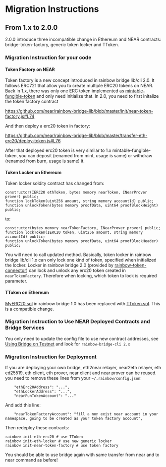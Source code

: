 # Migration Instructions

## From 1.x to 2.0.0

2.0.0 introduce three incompatible change in Ethereum and NEAR contracts: bridge-token-factory, generic token locker and TToken.

### Migration Instruction for your code

#### Token Factory on NEAR

Token factory is a new concept introduced in rainbow bridge lib/cli 2.0. It follows ERC721 that allow you to create multiple ERC20 tokens on NEAR. Back in 1.x, there was only one ERC token implemented as [mintable-fungible-token](https://github.com/near/rainbow-bridge-rs/tree/master/mintable-fungible-token) and only need initialize that. In 2.0, you need to first initalize the token factory contract

https://github.com/near/rainbow-bridge-lib/blob/master/init/near-token-factory.js#L74

And then deploy a erc20 token in factory:

https://github.com/near/rainbow-bridge-lib/blob/master/transfer-eth-erc20/deploy-token.js#L76

After that deployed erc20 token is very similar to 1.x mintable-fungible-token, you can deposit (renamed from mint, usage is same) or withdraw (renamed from burn, usage is same) it.

#### Token Locker on Ethereum

Token locker soldity contract has changed from:

```
constructor(IERC20 ethToken, bytes memory nearToken, INearProver prover) public;
function lockToken(uint256 amount, string memory accountId) public;
function unlockToken(bytes memory proofData, uint64 proofBlockHeight) public;
```

to:

```
constructor(bytes memory nearTokenFactory, INearProver prover) public;
function lockToken(IERC20 token, uint256 amount, string memory accountId) public;
function unlockToken(bytes memory proofData, uint64 proofBlockHeader) public;
```

You will need to call updated method. Basically, token locker in rainbow bridge lib/cli 1.x can only lock one kind of token,
specified when initialized the locker. Locker in rainbow bridge 2.0 (provided by [rainbow-token-connector](https://github.com/near/rainbow-token-connector)) can lock and unlock any erc20 token created in `nearTokenFactory`. Therefore when locking, which token to lock is required parameter.

#### TToken on Ethereum

[MyERC20.sol](https://github.com/near/rainbow-bridge-sol/blob/a3968cee82f2923aee9fbe2387b7045993eafc0f/token-locker/contracts/MyERC20.sol) in rainbow bridge 1.0 has been replaced with [TToken.sol](https://github.com/near/rainbow-token-connector/blob/master/erc20-connector/contracts/test/TToken.sol). This is a compatible change.

### Migration Instruction to Use NEAR Deployed Contracts and Bridge Services

You only need to update the config file to use new contract addresses, see [Using Bridge on Testnet](README.md#using-bridge-on-testnet) and look for `rainbow-bridge-cli 2.x`

### Migration Instruction for Deployment

If you are deploying your own bridge, eth2near relayer, near2eth relayer, eth ed25519, eth client, eth prover, near client and near prover can be reused. you need to remove these lines from your `~/.rainbow/config.json`:

```
    "ethErc20Address": "...",
    "ethLockerAddress": "...",
    "nearFunTokenAccount": "..."
```

And add this line:

```
	"nearTokenFactoryAccount": "fill a non exist near account in your namespace, going to be created as your token factory account",
```

Then redeploy these contracts:

```
rainbow init-eth-erc20 # use TToken
rainbow init-eth-locker # use new generic locker
rainbow init-near-token-factory # use token factory
```

You should be able to use bridge again with same transfer from near and to near command as before!
